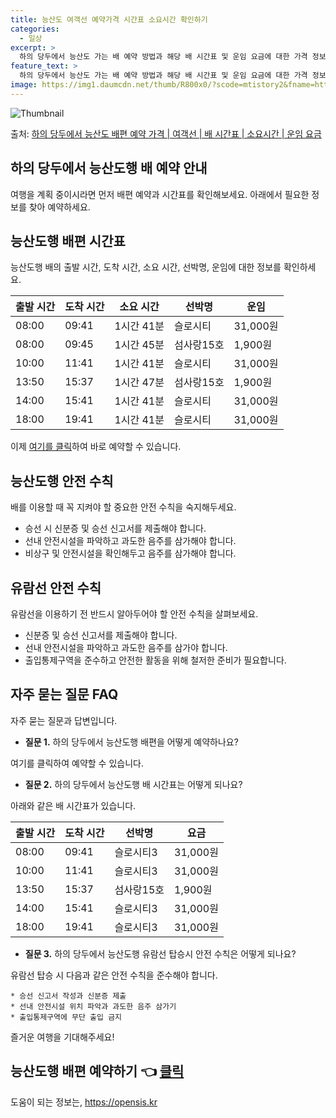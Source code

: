 ```yaml
---
title: 능산도 여객선 예약가격 시간표 소요시간 확인하기
categories:
  - 일상
excerpt: >
  하의 당두에서 능산도 가는 배 예약 방법과 해당 배 시간표 및 운임 요금에 대한 가격 정보를 안내 드리겠습니다. 안전하고 재밋는 능산도행 여행을 위해 아래 정보 참고하시기 바랍니다. 능산도행 배편 예약하기 👈 클릭하의 당두에서 능산도행 배 시간표출발 시간도착 시간소요 시간선박명요금08:0009:411시간 41분슬로시티31,000원08:0009:451시간 45분섬사랑15호1,900원10:0011:411시간 41분슬로시티31,000원13:5015:371시간 47분섬사랑15호1,900원14:0015:411시간 41분슬로시티31,000원18:0019:411시간 41분슬로시티31,000원능산도행 배편 예약하기 👈 클릭하의 당두에서 능산도행 여객선 탑승 시 이용수칙하의 당두에서 능산도행 배를 이용하실 때 꼭 지켜야..
feature_text: >
  하의 당두에서 능산도 가는 배 예약 방법과 해당 배 시간표 및 운임 요금에 대한 가격 정보를 안내 드리겠습니다. 안전하고 재밋는 능산도행 여행을 위해 아래 정보 참고하시기 바랍니다. 능산도행 배편 예약하기 👈 클릭하의 당두에서 능산도행 배 시간표출발 시간도착 시간소요 시간선박명요금08:0009:411시간 41분슬로시티31,000원08:0009:451시간 45분섬사랑15호1,900원10:0011:411시간 41분슬로시티31,000원13:5015:371시간 47분섬사랑15호1,900원14:0015:411시간 41분슬로시티31,000원18:0019:411시간 41분슬로시티31,000원능산도행 배편 예약하기 👈 클릭하의 당두에서 능산도행 여객선 탑승 시 이용수칙하의 당두에서 능산도행 배를 이용하실 때 꼭 지켜야..
image: https://img1.daumcdn.net/thumb/R800x0/?scode=mtistory2&fname=https%3A%2F%2Fblog.kakaocdn.net%2Fdn%2FdJvkSW%2FbtsHAodFVUq%2FhpPdQ9bml0i0fmOO2rTc9k%2Fimg.webp
---
```


![Thumbnail](https://img1.daumcdn.net/thumb/R800x0/?scode=mtistory2&fname=https%3A%2F%2Fblog.kakaocdn.net%2Fdn%2FdJvkSW%2FbtsHAodFVUq%2FhpPdQ9bml0i0fmOO2rTc9k%2Fimg.webp)

<p>출처: <a href="https://opensis.kr/entry/%ED%95%98%EC%9D%98-%EB%8B%B9%EB%91%90%EC%97%90%EC%84%9C-%EB%8A%A5%EC%82%B0%EB%8F%84-%EB%B0%B0%ED%8E%B8-%EC%98%88%EC%95%BD-%EA%B0%80%EA%B2%A9-%EC%97%AC%EA%B0%9D%EC%84%A0-%EB%B0%B0-%EC%8B%9C%EA%B0%84%ED%91%9C-%EC%86%8C%EC%9A%94%EC%8B%9C%EA%B0%84-%EC%9A%B4%EC%9E%84-%EC%9A%94%EA%B8%88" rel="dofollow">하의 당두에서 능산도 배편 예약 가격 | 여객선 | 배 시간표 | 소요시간 | 운임 요금</a> </p>

## 하의 당두에서 능산도행 배 예약 안내

여행을 계획 중이시라면 먼저 배편 예약과 시간표를 확인해보세요. 아래에서 필요한 정보를 찾아 예약하세요.

## 능산도행 배편 시간표

능산도행 배의 출발 시간, 도착 시간, 소요 시간, 선박명, 운임에 대한 정보를 확인하세요.

**출발 시간** | **도착 시간** | **소요 시간** | **선박명** | **운임**  
---|---|---|---|---  
08:00 | 09:41 | 1시간 41분 | 슬로시티 | 31,000원  
08:00 | 09:45 | 1시간 45분 | 섬사랑15호 | 1,900원  
10:00 | 11:41 | 1시간 41분 | 슬로시티 | 31,000원  
13:50 | 15:37 | 1시간 47분 | 섬사랑15호 | 1,900원  
14:00 | 15:41 | 1시간 41분 | 슬로시티 | 31,000원  
18:00 | 19:41 | 1시간 41분 | 슬로시티 | 31,000원  
  
이제 [여기를 클릭](https://www.example.com/능산도행_배편_예약)하여 바로 예약할 수 있습니다.

## 능산도행 안전 수칙

배를 이용할 때 꼭 지켜야 할 중요한 안전 수칙을 숙지해두세요.

  * 승선 시 신분증 및 승선 신고서를 제출해야 합니다.
  * 선내 안전시설을 파악하고 과도한 음주를 삼가해야 합니다.
  * 비상구 및 안전시설을 확인해두고 음주를 삼가해야 합니다.

## 유람선 안전 수칙

유람선을 이용하기 전 반드시 알아두어야 할 안전 수칙을 살펴보세요.

  * 신분증 및 승선 신고서를 제출해야 합니다.
  * 선내 안전시설을 파악하고 과도한 음주를 삼가야 합니다.
  * 출입통제구역을 준수하고 안전한 활동을 위해 철저한 준비가 필요합니다.

## 자주 묻는 질문 FAQ

자주 묻는 질문과 답변입니다.

  * **질문 1.** 하의 당두에서 능산도행 배편을 어떻게 예약하나요?

여기를 클릭하여 예약할 수 있습니다.

  * **질문 2.** 하의 당두에서 능산도행 배 시간표는 어떻게 되나요?

아래와 같은 배 시간표가 있습니다.

**출발 시간** | **도착 시간** | **선박명** | **요금**  
---|---|---|---  
08:00 | 09:41 | 슬로시티3 | 31,000원  
10:00 | 11:41 | 슬로시티3 | 31,000원  
13:50 | 15:37 | 섬사랑15호 | 1,900원  
14:00 | 15:41 | 슬로시티3 | 31,000원  
18:00 | 19:41 | 슬로시티3 | 31,000원  
  * **질문 3.** 하의 당두에서 능산도행 유람선 탑승시 안전 수칙은 어떻게 되나요?

유람선 탑승 시 다음과 같은 안전 수칙을 준수해야 합니다.

    * 승선 신고서 작성과 신분증 제출
    * 선내 안전시설 위치 파악과 과도한 음주 삼가기
    * 출입통제구역에 무단 출입 금지

즐거운 여행을 기대해주세요!

## 능산도행 배편 예약하기 👈 [클릭](https://www.example.com/능산도행_배편_예약)

 

도움이 되는 정보는, <a href="https://opensis.kr" rel="dofollow">https://opensis.kr</a>


